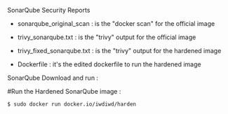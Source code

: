   SonarQube Security Reports
  
  - sonarqube_original_scan : is the "docker scan" for the official image
  
  - trivy_sonarqube.txt : is the "trivy" output for the official image
  
  - trivy_fixed_sonarqube.txt : is the "trivy" output for the hardened image 
  
  - Dockerfile : it's the edited dockerfile to run the hardened image 

SonarQube Download and run :

#Run the Hardened SonarQube image :

```$ sudo docker run docker.io/iwdiwd/harden```
